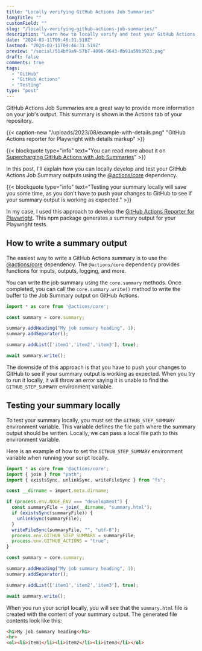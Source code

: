 ```yaml
---
title: "Locally verifying GitHub Actions Job Summaries"
longTitle: ""
customField: ""
slug: "/locally-verifying-github-actions-job-summaries/"
description: "Learn how to locally verify and test your GitHub Actions Job Summaries with the help of @actions/core dependency. Save time by testing before pushing changes."
date: "2024-03-11T09:46:31.518Z"
lastmod: "2024-03-11T09:46:31.519Z"
preview: "/social/514bf9a9-57b7-4096-9643-0b91a59b3923.png"
draft: false
comments: true
tags:
  - "GitHub"
  - "GitHub Actions"
  - "Testing"
type: "post"
---
```


GitHub Actions Job Summaries are a great way to provide more information on your job's output. This summary is shown in the Actions tab of your repository.

{{< caption-new "/uploads/2023/08/example-with-details.png" "GitHub Actions reporter for Playwright with details markup" >}}

{{< blockquote type="info" text="You can read more about it on [Supercharging GitHub Actions with Job Summaries](https://github.blog/2022-05-09-supercharging-github-actions-with-job-summaries/)" >}}

In this post, I'll explain how you can locally develop and test your GitHub Actions Job Summary outputs using the [@actions/core](https://www.npmjs.com/package/@actions/core) dependency.

{{< blockquote type="info" text="Testing your summary locally will save you some time, as you don't have to push your changes to GitHub to see if your summary output is working as expected." >}}

In my case, I used this approach to develop the [GitHub Actions Reporter for Playwright](https://www.npmjs.com/package/@estruyf/github-actions-reporter). This npm package generates a summary output for your Playwright tests.

## How to write a summary output

The easiest way to write a GitHub Actions summary is to use the [@actions/core](https://www.npmjs.com/package/@actions/core) dependency. The `@actions/core` dependency provides functions for inputs, outputs, logging, and more.

You can write the job summary using the `core.summary` methods. Once completed, you can call the `core.summary.write()` method to write the buffer to the Job Summary output on GitHub Actions.

```typescript {title="generateSummary.mjs | Summary sample"}
import * as core from '@actions/core';

const summary = core.summary;

summary.addHeading("My job summary heading", 1);
summary.addSeparator();

summary.addList(['item1','item2','item3'], true);

await summary.write();
```

The downside of this approach is that you have to push your changes to GitHub to see if your summary output is working as expected. When you try to run it locally, it will throw an error saying it is unable to find the `GITHUB_STEP_SUMMARY` environment variable.

## Testing your summary locally

To test your summary locally, you must set the `GITHUB_STEP_SUMMARY` environment variable. This variable defines the file path where the summary output should be written. Locally, we can pass a local file path to this environment variable.

Here is an example of how to set the `GITHUB_STEP_SUMMARY` environment variable when running your script locally.

```typescript {title="generateSummary.mjs | Local job summary testing"}
import * as core from '@actions/core';
import { join } from "path";
import { existsSync, unlinkSync, writeFileSync } from "fs";

const __dirname = import.meta.dirname;

if (process.env.NODE_ENV === "development") {
  const summaryFile = join(__dirname, "summary.html");
  if (existsSync(summaryFile)) {
    unlinkSync(summaryFile);
  }
  writeFileSync(summaryFile, "", "utf-8");
  process.env.GITHUB_STEP_SUMMARY = summaryFile;
  process.env.GITHUB_ACTIONS = "true";
}

const summary = core.summary;

summary.addHeading("My job summary heading", 1);
summary.addSeparator();

summary.addList(['item1','item2','item3'], true);

await summary.write();
```

When you run your script locally, you will see that the `summary.html` file is created with the content of your summary output. The generated file contents look like this:

```html {title="summary.html"}
<h1>My job summary heading</h1>
<hr>
<ol><li>item1</li><li>item2</li><li>item3</li></ol>
```
